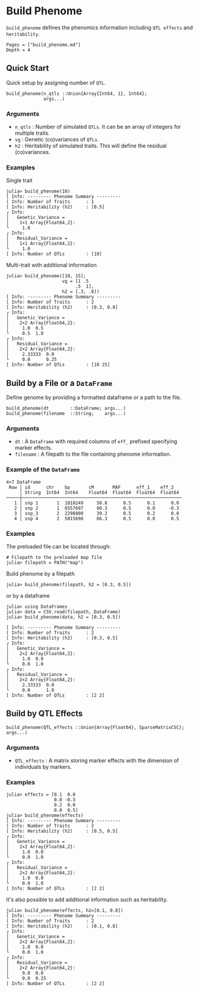 # Build Phenome

`build_phenome` defines the phenomics information including `QTL effects` and `heritability`.

```@contents
Pages = ["build_phenome.md"]
Depth = 4
```

## Quick Start
Quick setup by assigning number of `QTL`.

    build_phenome(n_qtls ::Union{Array{Int64, 1}, Int64};
                  args...)

### Arguments
- `n_qtls` : Number of simulated `QTLs`. It can be an array of integers for multiple traits.
- `vg` : Genetic (co)variances of `QTLs`.
- `h2` : Heritability of simulated traits. This will define the residual (co)variances.

### Examples
Single trait
```jldoctest
julia> build_phenome(10)
[ Info: --------- Phenome Summary ---------
[ Info: Number of Traits      : 1
[ Info: Heritability (h2)     : [0.5]
┌ Info:
│   Genetic_Variance =
│    1×1 Array{Float64,2}:
└     1.0
┌ Info:
│   Residual_Variance =
│    1×1 Array{Float64,2}:
└     1.0
[ Info: Number of QTLs        : [10]
```

Multi-trait with additional information
```jldoctest
julia> build_phenome([10, 15];
                     vg = [1 .5
                          .5  1],
                     h2 = [.3, .8])
[ Info: --------- Phenome Summary ---------
[ Info: Number of Traits      : 2
[ Info: Heritability (h2)     : [0.3, 0.8]
┌ Info:
│   Genetic_Variance =
│    2×2 Array{Float64,2}:
│     1.0  0.5
└     0.5  1.0
┌ Info:
│   Residual_Variance =
│    2×2 Array{Float64,2}:
│     2.33333  0.0
└     0.0      0.25
[ Info: Number of QTLs        : [10 25]
```

## Build by a File or a `DataFrame`
Define genome by providing a formatted dataframe or a path to the file.

    build_phenome(dt        ::DataFrame; args...)
    build_phenome(filename  ::String;    args...)

### Arguments
- `dt` : A `DataFrame` with required columns of `eff_` prefixed specifying marker effects.
- `filename` : A filepath to the file containing phenome information.

### Example of the `DataFrame`
```
4×7 DataFrame
 Row │ id      chr    bp       cM       MAF      eff_1    eff_2   
     │ String  Int64  Int64    Float64  Float64  Float64  Float64 
─────┼────────────────────────────────────────────────────────────
   1 │ snp 1       1  1818249     50.8      0.5      0.1      0.0
   2 │ snp 2       1  6557697     80.3      0.5      0.0     -0.3
   3 │ snp_3       2  2298800     39.2      0.5      0.2      0.0
   4 │ snp 4       2  5015698     66.3      0.5      0.0      0.5
```

### Examples
The preloaded file can be located through:
```jldoctest
# Filepath to the preloaded map file
julia> filepath = PATH("map")
```

Build phenome by a filepath
```jldoctest
julia> build_phenome(filepath, h2 = [0.3, 0.5])
```

or by a dataframe
```jldoctest
julia> using DataFrames
julia> data = CSV.read(filepath, DataFrame)
julia> build_phenome(data, h2 = [0.3, 0.5])

[ Info: --------- Phenome Summary ---------
[ Info: Number of Traits      : 2
[ Info: Heritability (h2)     : [0.3, 0.5]
┌ Info: 
│   Genetic_Variance =
│    2×2 Array{Float64,2}:
│     1.0  0.0
└     0.0  1.0
┌ Info: 
│   Residual_Variance =
│    2×2 Array{Float64,2}:
│     2.33333  0.0
└     0.0      1.0
[ Info: Number of QTLs        : [2 2]
```


## Build by QTL Effects

    build_phenome(QTL_effects ::Union{Array{Float64}, SparseMatrixCSC}; args...)

### Arguments

- `QTL_effects` : A matrix storing marker effects with the dimension of individuals by markers.

### Examples

```jldoctest
julia> effects = [0.1  0.0
                  0.0 -0.3
                  0.2  0.0
                  0.0  0.5]
julia> build_phenome(effects)
[ Info: --------- Phenome Summary ---------
[ Info: Number of Traits      : 2
[ Info: Heritability (h2)     : [0.5, 0.5]
┌ Info: 
│   Genetic_Variance =
│    2×2 Array{Float64,2}:
│     1.0  0.0
└     0.0  1.0
┌ Info: 
│   Residual_Variance =
│    2×2 Array{Float64,2}:
│     1.0  0.0
└     0.0  1.0
[ Info: Number of QTLs        : [2 2]
```
It's also possible to add additional information such as heritability.

```jldoctest
julia> build_phenome(effects, h2=[0.1, 0.8])
[ Info: --------- Phenome Summary ---------
[ Info: Number of Traits      : 2
[ Info: Heritability (h2)     : [0.1, 0.8]
┌ Info: 
│   Genetic_Variance =
│    2×2 Array{Float64,2}:
│     1.0  0.0
└     0.0  1.0
┌ Info: 
│   Residual_Variance =
│    2×2 Array{Float64,2}:
│     9.0  0.0
└     0.0  0.25
[ Info: Number of QTLs        : [2 2]
```